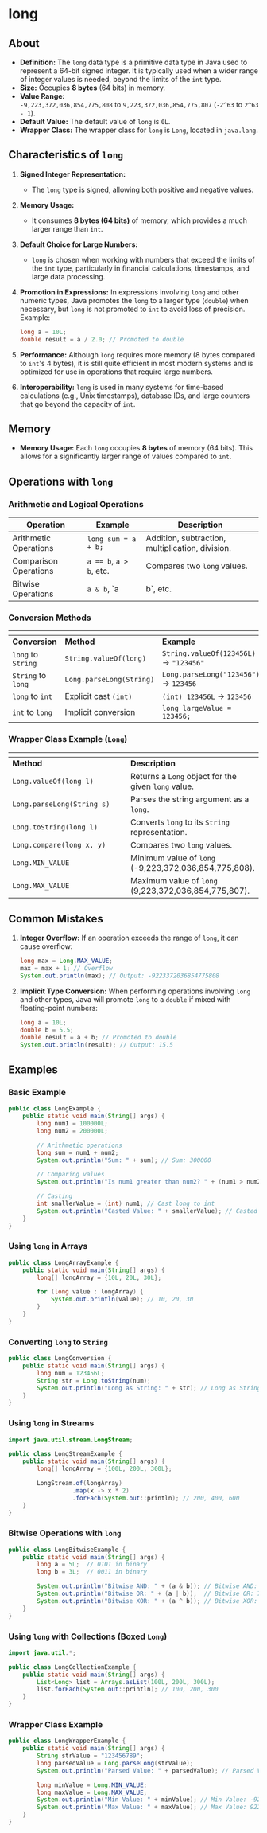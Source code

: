 # long

## About

* **Definition:** The `long` data type is a primitive data type in Java used to represent a 64-bit signed integer. It is typically used when a wider range of integer values is needed, beyond the limits of the `int` type.
* **Size:** Occupies **8 bytes** (64 bits) in memory.
* **Value Range:**\
  `-9,223,372,036,854,775,808` to `9,223,372,036,854,775,807` (`-2^63` to `2^63 - 1`).
* **Default Value:** The default value of `long` is `0L`.
* **Wrapper Class:** The wrapper class for `long` is `Long`, located in `java.lang`.

## **Characteristics of `long`**

1. **Signed Integer Representation:**
   * The `long` type is signed, allowing both positive and negative values.
2. **Memory Usage:**
   * It consumes **8 bytes (64 bits)** of memory, which provides a much larger range than `int`.
3. **Default Choice for Large Numbers:**
   * `long` is chosen when working with numbers that exceed the limits of the `int` type, particularly in financial calculations, timestamps, and large data processing.
4.  **Promotion in Expressions:** In expressions involving `long` and other numeric types, Java promotes the `long` to a larger type (`double`) when necessary, but `long` is not promoted to `int` to avoid loss of precision. Example:

    ```java
    long a = 10L;
    double result = a / 2.0; // Promoted to double
    ```
5. **Performance:** Although `long` requires more memory (8 bytes compared to `int`'s 4 bytes), it is still quite efficient in most modern systems and is optimized for use in operations that require large numbers.
6. **Interoperability:** `long` is used in many systems for time-based calculations (e.g., Unix timestamps), database IDs, and large counters that go beyond the capacity of `int`.

## **Memory**

* **Memory Usage:** Each `long` occupies **8 bytes** of memory (64 bits). This allows for a significantly larger range of values compared to `int`.

## **Operations with `long`**

### **Arithmetic and Logical Operations**

| **Operation**         | **Example**             | **Description**                                  |
| --------------------- | ----------------------- | ------------------------------------------------ |
| Arithmetic Operations | `long sum = a + b;`     | Addition, subtraction, multiplication, division. |
| Comparison Operations | `a == b`, `a > b`, etc. | Compares two `long` values.                      |
| Bitwise Operations    | `a & b`, \`a            | b\`, etc.                                        |

### **Conversion Methods**

<table data-header-hidden data-full-width="true"><thead><tr><th width="189"></th><th width="256"></th><th></th></tr></thead><tbody><tr><td><strong>Conversion</strong></td><td><strong>Method</strong></td><td><strong>Example</strong></td></tr><tr><td><code>long</code> to <code>String</code></td><td><code>String.valueOf(long)</code></td><td><code>String.valueOf(123456L)</code> → <code>"123456"</code></td></tr><tr><td><code>String</code> to <code>long</code></td><td><code>Long.parseLong(String)</code></td><td><code>Long.parseLong("123456")</code> → <code>123456</code></td></tr><tr><td><code>long</code> to <code>int</code></td><td>Explicit cast <code>(int)</code></td><td><code>(int) 123456L</code> → <code>123456</code></td></tr><tr><td><code>int</code> to <code>long</code></td><td>Implicit conversion</td><td><code>long largeValue = 123456;</code></td></tr></tbody></table>

### **Wrapper Class Example (`Long`)**

<table data-header-hidden data-full-width="true"><thead><tr><th width="328"></th><th></th></tr></thead><tbody><tr><td><strong>Method</strong></td><td><strong>Description</strong></td></tr><tr><td><code>Long.valueOf(long l)</code></td><td>Returns a <code>Long</code> object for the given <code>long</code> value.</td></tr><tr><td><code>Long.parseLong(String s)</code></td><td>Parses the string argument as a <code>long</code>.</td></tr><tr><td><code>Long.toString(long l)</code></td><td>Converts <code>long</code> to its <code>String</code> representation.</td></tr><tr><td><code>Long.compare(long x, y)</code></td><td>Compares two <code>long</code> values.</td></tr><tr><td><code>Long.MIN_VALUE</code></td><td>Minimum value of <code>long</code> (-9,223,372,036,854,775,808).</td></tr><tr><td><code>Long.MAX_VALUE</code></td><td>Maximum value of <code>long</code> (9,223,372,036,854,775,807).</td></tr></tbody></table>

## **Common Mistakes**

1.  **Integer Overflow:** If an operation exceeds the range of `long`, it can cause overflow:

    ```java
    long max = Long.MAX_VALUE;
    max = max + 1; // Overflow
    System.out.println(max); // Output: -9223372036854775808
    ```
2.  **Implicit Type Conversion:** When performing operations involving `long` and other types, Java will promote `long` to a `double` if mixed with floating-point numbers:

    ```java
    long a = 10L;
    double b = 5.5;
    double result = a + b; // Promoted to double
    System.out.println(result); // Output: 15.5
    ```

## Examples

### **Basic Example**

```java
public class LongExample {
    public static void main(String[] args) {
        long num1 = 100000L;
        long num2 = 200000L;

        // Arithmetic operations
        long sum = num1 + num2; 
        System.out.println("Sum: " + sum); // Sum: 300000

        // Comparing values
        System.out.println("Is num1 greater than num2? " + (num1 > num2)); // Is num1 greater than num2? false

        // Casting
        int smallerValue = (int) num1; // Cast long to int
        System.out.println("Casted Value: " + smallerValue); // Casted Value: 100000
    }
}
```

### **Using `long` in Arrays**

```java
public class LongArrayExample {
    public static void main(String[] args) {
        long[] longArray = {10L, 20L, 30L};

        for (long value : longArray) {
            System.out.println(value); // 10, 20, 30
        }
    }
}
```

### **Converting `long` to `String`**

```java
public class LongConversion {
    public static void main(String[] args) {
        long num = 123456L;
        String str = Long.toString(num); 
        System.out.println("Long as String: " + str); // Long as String: 123456
    }
}
```

### **Using `long` in Streams**

```java
import java.util.stream.LongStream;

public class LongStreamExample {
    public static void main(String[] args) {
        long[] longArray = {100L, 200L, 300L};

        LongStream.of(longArray)
                  .map(x -> x * 2)
                  .forEach(System.out::println); // 200, 400, 600
    }
}
```

### **Bitwise Operations with `long`**

```java
public class LongBitwiseExample {
    public static void main(String[] args) {
        long a = 5L;  // 0101 in binary
        long b = 3L;  // 0011 in binary

        System.out.println("Bitwise AND: " + (a & b)); // Bitwise AND: 1
        System.out.println("Bitwise OR: " + (a | b));  // Bitwise OR: 7
        System.out.println("Bitwise XOR: " + (a ^ b)); // Bitwise XOR: 6
    }
}
```

### **Using `long` with Collections (Boxed `Long`)**

```java
import java.util.*;

public class LongCollectionExample {
    public static void main(String[] args) {
        List<Long> list = Arrays.asList(100L, 200L, 300L);
        list.forEach(System.out::println); // 100, 200, 300
    }
}
```

### **Wrapper Class Example**

```java
public class LongWrapperExample {
    public static void main(String[] args) {
        String strValue = "123456789";
        long parsedValue = Long.parseLong(strValue); 
        System.out.println("Parsed Value: " + parsedValue); // Parsed Value: 123456789

        long minValue = Long.MIN_VALUE; 
        long maxValue = Long.MAX_VALUE; 
        System.out.println("Min Value: " + minValue); // Min Value: -9223372036854775808
        System.out.println("Max Value: " + maxValue); // Max Value: 9223372036854775807
    }
}
```
